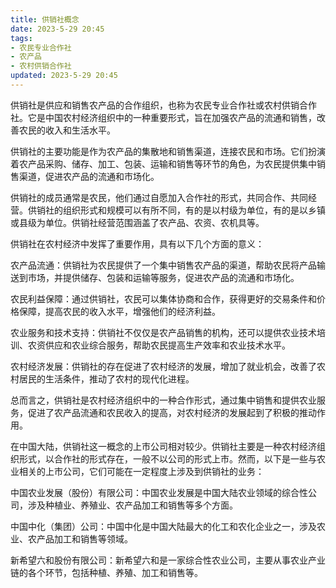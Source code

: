 ```yaml
---
title: 供销社概念
date: 2023-5-29 20:45
tags:
- 农民专业合作社
- 农产品
- 农村供销合作社
updated: 2023-5-29 20:45
---
```

供销社是供应和销售农产品的合作组织，也称为农民专业合作社或农村供销合作社。它是中国农村经济组织中的一种重要形式，旨在加强农产品的流通和销售，改善农民的收入和生活水平。

供销社的主要功能是作为农产品的集散地和销售渠道，连接农民和市场。它们扮演着农产品采购、储存、加工、包装、运输和销售等环节的角色，为农民提供集中销售渠道，促进农产品的流通和市场化。

供销社的成员通常是农民，他们通过自愿加入合作社的形式，共同合作、共同经营。供销社的组织形式和规模可以有所不同，有的是以村级为单位，有的是以乡镇或县级为单位。供销社经营范围涵盖了农产品、农资、农机具等。

<!-- more -->

供销社在农村经济中发挥了重要作用，具有以下几个方面的意义：

农产品流通：供销社为农民提供了一个集中销售农产品的渠道，帮助农民将产品输送到市场，并提供储存、包装和运输等服务，促进农产品的流通和市场化。

农民利益保障：通过供销社，农民可以集体协商和合作，获得更好的交易条件和价格保障，提高农民的收入水平，增强他们的经济利益。

农业服务和技术支持：供销社不仅仅是农产品销售的机构，还可以提供农业技术培训、农资供应和农业综合服务，帮助农民提高生产效率和农业技术水平。

农村经济发展：供销社的存在促进了农村经济的发展，增加了就业机会，改善了农村居民的生活条件，推动了农村的现代化进程。

总而言之，供销社是农村经济组织中的一种合作形式，通过集中销售和提供农业服务，促进了农产品流通和农民收入的提高，对农村经济的发展起到了积极的推动作用。

在中国大陆，供销社这一概念的上市公司相对较少。供销社主要是一种农村经济组织形式，以合作社的形式存在，一般不以公司的形式上市。然而，以下是一些与农业相关的上市公司，它们可能在一定程度上涉及到供销社的业务：

中国农业发展（股份）有限公司：中国农业发展是中国大陆农业领域的综合性公司，涉及种植业、养殖业、农产品加工和销售等多个方面。

中国中化（集团）公司：中国中化是中国大陆最大的化工和农化企业之一，涉及农业、农产品加工和销售等领域。

新希望六和股份有限公司：新希望六和是一家综合性农业公司，主要从事农业产业链的各个环节，包括种植、养殖、加工和销售等。